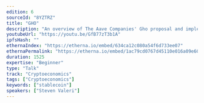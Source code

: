```yaml
---
edition: 6
sourceId: "8YZTRZ"
title: "GHO"
description: "An overview of The Aave Companies' Gho proposal and implementation. Gho, a native decentralized, collateral-backed stablecoin, GHO, pegged to USD, has been proposed to the Aave DAO."
youtubeUrl: "https://youtu.be/GfB77zT3b1A"
ipfsHash: ""
ethernaIndex: "https://etherna.io/embed/634ca12c080a54f6d733ee07"
ethernaPermalink: "https://etherna.io/embed/1ac79cd0767d45110e016a09e601dc6ddf04f451ab51a44cb062c51c6e751363"
duration: 1525
expertise: "Beginner"
type: "Talk"
track: "Cryptoeconomics"
tags: ["Cryptoeconomics"]
keywords: ["stablecoin"]
speakers: ["Steven Valeri"]
---
```

